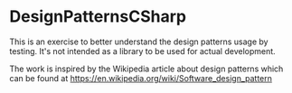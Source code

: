 # DesignPatternsCSharp

This is an exercise to better understand the design patterns usage by testing.
It's not intended as a library to be used for actual development.

The work is inspired by the Wikipedia article about design patterns which can be found at https://en.wikipedia.org/wiki/Software_design_pattern